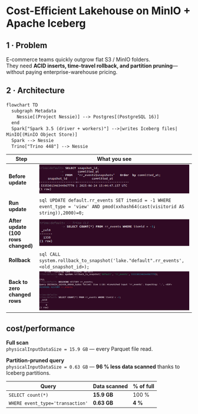 # Cost-Efficient Lakehouse on MinIO + Apache Iceberg

## 1 · Problem
E-commerce teams quickly outgrow flat S3 / MinIO folders.  
They need **ACID inserts, time-travel rollback, and partition pruning**—without paying enterprise-warehouse pricing.

## 2 · Architecture
```mermaid
flowchart TD
  subgraph Metadata
    Nessie[(Project Nessie)] --> Postgres[(PostgreSQL 16)]
  end
  Spark["Spark 3.5 (driver + workers)"] -->|writes Iceberg files| MinIO[(MinIO Object Store)]
  Spark --> Nessie
  Trino["Trino 448"] --> Nessie
```

| Step                                | What you see                                                                                                                    |
| ----------------------------------- | ------------------------------------------------------------------------------------------------------------------------------- |
| **Before update**                   | ![Snapshot 1](snapshots/snapshot1.png)                                                                                          |
| **Run update**                      | `sql UPDATE default.rr_events SET itemid = -1 WHERE event_type = 'view' AND pmod(xxhash64(cast(visitorid AS string)),2000)=0; ` |
| **After update (100 rows changed)** | ![Snapshot 2](snapshots/afterupdation.png)                                                                                       |
| **Rollback**                        | `sql CALL system.rollback_to_snapshot('lake."default".rr_events', <old_snapshot_id>); `                                         |
| **Back to zero changed rows**       | ![Snapshot 3](snapshots/rollback.png)                                                                                        |


## cost/performance
**Full scan**  
`physicalInputDataSize = 15.9 GB`  — every Parquet file read.

**Partition-pruned query**  
`physicalInputDataSize = 0.63 GB`  — **96 % less data scanned** thanks to Iceberg partitions.

| Query                           | Data scanned | % of full |
|---------------------------------|--------------|-----------|
| `SELECT count(*)`               | **15.9 GB**  | 100 %     |
| `WHERE event_type='transaction'`| **0.63 GB**  | **4 %**   |




